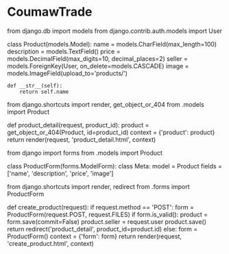 # CoumawTrade
from django.db import models
from django.contrib.auth.models import User

class Product(models.Model):
    name = models.CharField(max_length=100)
    description = models.TextField()
    price = models.DecimalField(max_digits=10, decimal_places=2)
    seller = models.ForeignKey(User, on_delete=models.CASCADE)
    image = models.ImageField(upload_to='products/')

    def __str__(self):
        return self.name

from django.shortcuts import render, get_object_or_404
from .models import Product

def product_detail(request, product_id):
    product = get_object_or_404(Product, id=product_id)
    context = {'product': product}
    return render(request, 'product_detail.html', context)

from django import forms
from .models import Product

class ProductForm(forms.ModelForm):
    class Meta:
        model = Product
        fields = ['name', 'description', 'price', 'image']

from django.shortcuts import render, redirect
from .forms import ProductForm

def create_product(request):
    if request.method == 'POST':
        form = ProductForm(request.POST, request.FILES)
        if form.is_valid():
            product = form.save(commit=False)
            product.seller = request.user
            product.save()
            return redirect('product_detail', product_id=product.id)
    else:
        form = ProductForm()
    context = {'form': form}
    return render(request, 'create_product.html', context)
